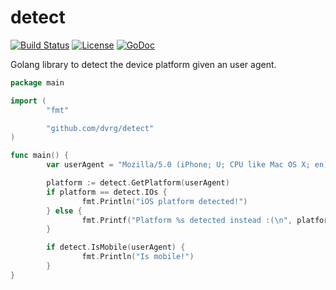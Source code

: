 # detect
[![Build Status](https://travis-ci.org/dvrg/detect.svg?branch=master)](https://travis-ci.org/dvrg/detect) [![License](http://img.shields.io/:license-mit-blue.svg)](http://doge.mit-license.org) [![GoDoc](https://godoc.org/github.com/dvrg/detect?status.svg)](http://godoc.org/github.com/dvrg/detect)

Golang library to detect the device platform given an user agent.

```go
package main 

import (
        "fmt"

        "github.com/dvrg/detect"
)

func main() {
        var userAgent = "Mozilla/5.0 (iPhone; U; CPU like Mac OS X; en) AppleWebKit/420.1 (KHTML, like Gecko) Version/3.0 Mobile/4A102 Safari/419"

        platform := detect.GetPlatform(userAgent)
        if platform == detect.IOs {
                fmt.Println("iOS platform detected!")
        } else {
                fmt.Printf("Platform %s detected instead :(\n", platform)
        }

        if detect.IsMobile(userAgent) {
                fmt.Println("Is mobile!")
        }
}
```

